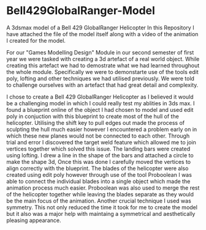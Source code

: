 # Bell429GlobalRanger-Model
A 3dsmax model of a Bell 429 GlobalRanger Helicopter
In this Repository I have attached the file of the model itself along with a video of the animation I created for the model.

For our "Games Modelling Design" Module in our second semester of first year we were tasked with creating a 3d artefact of a real world object. While creating this artefact we had to demostrate what we had learned throughout the whole module. Specifically we were to demonstarte use of the tools edit poly, lofting and other techniques we had utilised previously. We were told to challenge ourselves with an artefact that had great detail and complexity.

I chose to create a Bell 429 GlobalRanger Helicopter as I believed it would be a challenging model in which I could really test my ablities in 3ds max. I found a blueprint online of the object I had chosen to model and used edit poly in conjuction with this blueprint to create most of the hull of the helicopter. Utilising the shift key to pull edges out made the process of sculpting the hull much easier however I encountered a problem early on in which these new planes would not be connected to each other. Through trial and error I discovered the target weld feature which allowed me to join vertices together which solved this issue. The landing bars were created using lofting. I drew a line in the shape of the bars and attached a circle to make the shape 3d, Once this was done I carefully moved the vertices to align correctly with the blueprint. The blades of the helicopter were also created using edit poly however through use of the tool Proboolean I was able to connect the individual blades into a single object which made the animation process much easier. Proboolean was also used to merge the rest of the helicopter together while leaving the blades separate as they would be the main focus of the animation. Another crucial technique I used was symmetry. This not only reduced the time it took for me to create the model but it also was a major help with maintaing a symmetrical and aesthetically pleasing appearance.

